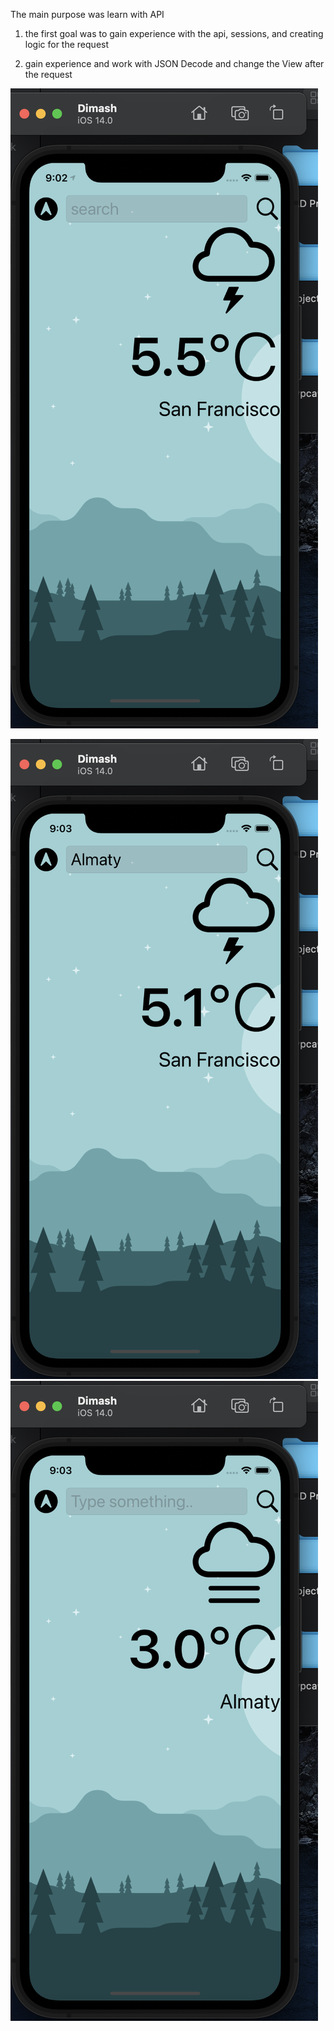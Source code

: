 The main purpose was learn with API

1. the first goal was to gain experience with the api, sessions, and creating logic for the request

2. gain experience and work with JSON Decode and change the View after the request 

![iamge](https://github.com/AltynbekDinmukhamed/Climat/blob/main/Climat/screenshots/Screenshot%202023-03-02%20at%2021.02.49.png)

![iamge](https://github.com/AltynbekDinmukhamed/Climat/blob/main/Climat/screenshots/Screenshot%202023-03-02%20at%2021.03.09.png)
![image](https://github.com/AltynbekDinmukhamed/Climat/blob/main/Climat/screenshots/Screenshot%202023-03-02%20at%2021.03.13.png)
